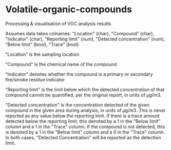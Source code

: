 # Volatile-organic-compounds
Processing &amp; visualisation of VOC analysis results

Assumes data takes colnames: "Location" (char), "Compound" (char), "Indicator" (char), "Reporting limit" (num), "Detected concentration" (num), "Below limit" (bool), "Trace" (bool)

"Location" is the sampling location

"Compound" is the chemical name of the compound

"Indicator" denotes whether the compound is a primary or secondary fire/smoke residue indicator

"Reporting limit" is the limit below which the detected concentration of that compound cannot be quantified, per the original report, in units of µg/m3.

"Detected concentration" is the concentration detected of the given compound in the given area during analysis, in units of µg/m3. This is never reported as any value below the reporting limit. If there is a trace amount detected below the reporting limit, this denoted by a 1 in the "Below limit" column and a 1 in the "Trace" column. If the compound is not detected, this is denoted by a 1 in the "Below limit" column and a 0 in the "Trace" column. In both cases, "Detected Concentration" will be reported as the detection limit.
